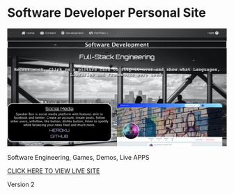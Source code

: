 # Software Developer Personal Site

<img src=".\screenshot.png" width="800px" height="auto">


Software Engineering, Games, Demos, Live APPS

<a href='https://quizzical-dijkstra-dcbf2f.netlify.app' target="_blank" rel="noreferrer">CLICK HERE TO VIEW LIVE SITE</a>

Version 2

